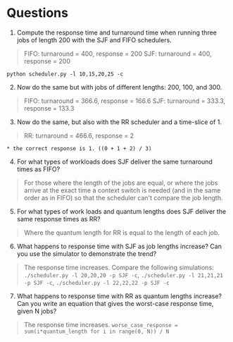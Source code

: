 # Questions

1. Compute the response time and turnaround time when running three jobs of length 200 with the SJF and FIFO schedulers.
> FIFO: turnaround = 400, response = 200
> SJF: turnaround = 400, response = 200
   
   `python scheduler.py -l 10,15,20,25 -c`

2. Now do the same but with jobs of different lengths: 200, 100, and 300.
> FIFO: turnaround = 366.6, response = 166.6
> SJF: turnaround = 333.3, response = 133.3

3. Now do the same, but also with the RR scheduler and a time-slice of 1.
> RR: turnaround = 466.6, response = 2

    * the correct response is 1. ((0 + 1 + 2) / 3)

4. For what types of workloads does SJF deliver the same turnaround times as FIFO?
> For those where the length of the jobs are equal, or where the jobs arrive at the exact time a context switch is needed (and in the same order as in FIFO) so that the scheduler can't compare the job length. 

5. For what types of work loads and quantum lengths does SJF deliver the same response times as RR?
> Where the quantum length for RR is equal to the length of each job.

6. What happens to response time with SJF as job lengths increase? Can you use the simulator to demonstrate the trend?
> The response time increases. Compare the following simulations: `./scheduler.py -l 20,20,20 -p SJF -c`, `./scheduler.py -l 21,21,21 -p SJF -c`, `./scheduler.py -l 22,22,22 -p SJF -c`

7. What happens to response time with RR as quantum lengths increase? Can you write an equation that gives the worst-case response time, given N jobs?
> The response time increases. `worse_case_response = sum(i*quantum_length for i in range(0, N)) / N` 
